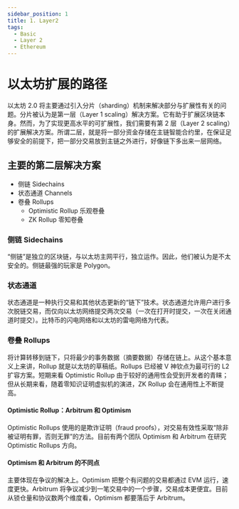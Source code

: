 ```yaml
---
sidebar_position: 1
title: 1. Layer2
tags:
  - Basic
  - Layer 2
  - Ethereum
---
```


# 以太坊扩展的路径

以太坊 2.0 将主要通过引入分片（sharding）机制来解决部分与扩展性有关的问题。分片被认为是第一层（Layer 1 scaling）解决方案。它有助于扩展区块链本身。然而，为了实现更高水平的可扩展性，我们需要有第 2 层（Layer 2 scaling）的扩展解决方案。所谓二层，就是将一部分资金存储在主链智能合约里，在保证足够安全的前提下，把一部分交易放到主链之外进行，好像链下多出来一层网络。

## 主要的第二层解决方案

- 侧链 Sidechains
- 状态通道 Channels
- 卷叠 Rollups
  - Optimistic Rollup 乐观卷叠
  - ZK Rollup 零知卷叠

### 侧链 Sidechains

“侧链”是独立的区块链，与以太坊主网平行，独立运作。因此，他们被认为是不太安全的。侧链最强的玩家是 Polygon。

### 状态通道

状态通道是一种执行交易和其他状态更新的“链下”技术。状态通道允许用户进行多次脱链交易，而仅向以太坊网络提交两次交易（一次在打开时提交，一次在关闭通道时提交）。比特币的闪电网络和以太坊的雷电网络为代表。

### 卷叠 Rollups

将计算转移到链下，只将最少的事务数据（摘要数据）存储在链上。从这个基本意义上来讲，Rollup 就是以太坊的草稿纸。Rollups 已经被 V 神钦点为最可行的 L2 扩容方案。短期来看 Optimistic Rollup 由于较好的通用性会受到开发者的青睐；但从长期来看，随着零知识证明虚拟机的演进，ZK Rollup 会在通用性上不断提高。

#### Optimistic Rollup：Arbitrum 和 Optimism

Optimistic Rollups 使用的是欺诈证明（fraud proofs），对交易有效性采取“除非被证明有罪，否则无罪”的方法。目前有两个团队 Optimism 和 Arbitrum 在研究 Optimistic Rollups 方向。

#### Optimism 和 Arbitrum 的不同点

主要体现在争议的解决上。Optimism 把整个有问题的交易都通过 EVM 运行，速度更快。Arbitrum 将争议减少到一笔交易中的一个步骤，交易成本更便宜。目前从锁仓量和协议数两个维度看，Optimism 都要落后于 Arbitrum。
